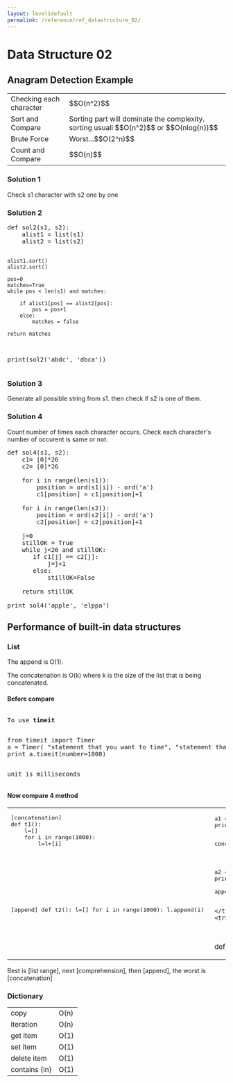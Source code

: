 ```yaml
---
layout: level1default 
permalink: /reference/ref_datastructure_02/
---
```

<h1>Data Structure 02</h1>

<h2>Anagram Detection Example</h2>

<table>

<tr>
	<td>Checking each character</td>
	<td>$$O(n^2)$$</td>
</tr>
<tr>
	<td>Sort and Compare</td>
	<td>Sorting part will dominate the complexity. sorting usuall $$O(n^2)$$ or $$O(nlog{n})$$</td>
</tr>
<tr>
	<td>Brute Force</td>
	<td>Worst...$$O(2^n)$$</td>
</tr>
<tr>
	<td>Count and Compare</td>
	<td>$$O(n)$$</td>
</tr>

</table>

<div class="light">
<h3>Solution 1 </h3>
<p>Check s1 character with s2 one by one</p>
</div><!-- end of light -->

<div class="dark">
<h3>Solution 2 </h3>
<p>
<pre>
def sol2(s1, s2):
    alist1 = list(s1)
    alist2 = list(s2)
    
    alist1.sort()
    alist2.sort()
    
    pos=0
    matches=True
    while pos < len(s1) and matches:
        
        if alist1[pos] == alist2[pos]:
            pos = pos+1
        else:
            matches = false
            
    return matches

print(sol2('abdc', 'dbca'))
</pre>


</p>
</div>
<div class="light">
<h3>Solution 3 </h3>
<p>Generate all possible string from s1. then check if s2 is one of them.</p>
</div><!-- end of light-->

<div class="dark">
<h3>Solution 4 </h3>
<p>Count number of times each character occurs. Check each character's number of occurent is same or not.</p>

<pre>
def sol4(s1, s2):
    c1= [0]*26
    c2= [0]*26
    
    for i in range(len(s1)):
        position = ord(s1[i]) - ord('a')
        c1[position] = c1[position]+1
        
    for i in range(len(s2)):
        position = ord(s2[i]) - ord('a')
        c2[position] = c2[position]+1
        
    j=0
    stillOK = True
    while j<26 and stillOK:
       if c1[j] == c2[j]:
           j=j+1
       else:
           stillOK=False
    
    return stillOK

print sol4('apple', 'elppa')	
</pre>
</div><!-- end of dark-->


<div class="light">
<h2>Performance of built-in data structures</h2>


<h3>List</h3>

<p>The append is O(1).</p>
<p>The concatenation is O(k) where k is the size of the list that is being concatenated.</p>

<h4>Before compare</h4>
<pre><p>To use <strong>timeit</strong></p>
from timeit import Timer
a = Timer( "statement that you want to time", "statement that will run once to set up the test")
print a.timeit(number=1000)

unit is milliseconds 
</pre>



<h4>Now compare 4 method</h4>

<table>
	<tr>
		<td>
			<pre>[concatenation]
def t1():
	l=[]
	for i in range(1000):
		l=l+[i]
			</pre>
		</td>
		<td>
<pre>
a1 = Timer("t1()", "from __main__ import t1")
print "concat" , a1.timeit(number=1000), "milliseconds"

concat  1.05430388451 milliseconds
</pre>
		</td>
	</tr>
	<tr>
		<td>
			<pre>[append]
def t2():
	l=[]
	for i in range(1000):
		l.append(i)	
			</pre>
		</td>
		<td>

<pre>a2 = Timer("t2()", "from __main__ import t2")
print"append ",a2.timeit(number=1000), "milliseconds"

append  0.0739841461182 milliseconds
</pre>

		</td>
	</tr>
	<tr>
		<td>
			<pre>[comprehension]
def t3():
	l=[i for i in range(1000)]
			</pre>
		</td>
		<td>
<pre>a3 = Timer("t3()", "from __main__ import t3")
print"comprehension ",a3.timeit(number=1000), "milliseconds"

comprehension  0.0312428474426 milliseconds
</pre>
		</td>
	</tr>
	<tr>
		<td>
			<pre>[comprehension]
def t4():
	l=list(range(1000))
			</pre>
		</td>
		<td>
<pre>
a4 = Timer("test4()", "from __main__ import t")
print"list range ",a4.timeit(number=1000), "milliseconds"

list range  0.00769090652466 milliseconds
</pre>
		</td>
	</tr>
</table>

<p>Best is [list range], next [comprehension], then [append], the worst is [concatenation]</p>
</div><!-- light -->


<div class="dark">
<h3>Dictionary</h3>
<table>
	<tr>
		<td>
		copy 
		</td>
		<td>
		O(n)
		</td>
	</tr>
	<tr>
		<td>
		iteration
		</td>
		<td>
		O(n)
		</td>
	</tr>
	<tr>
		<td>
		get item
		</td>
		<td>
		O(1)
		</td>
	</tr>
	<tr>
		<td>
		set item
		</td>
		<td>
		O(1)
		</td>
	</tr>
	<tr>
		<td>
		delete item
		</td>
		<td>
		O(1)
		</td>
	</tr>
	<tr>
		<td>
		contains (in)
		</td>
		<td>
		O(1)
		</td>
	</tr>
</table>


</div> <!-- dark -->
